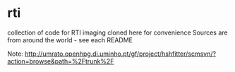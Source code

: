rti
===

collection of code for RTI imaging cloned here for convenience
Sources are from around the world - see each README

Note: http://umrato.openhpg.di.uminho.pt/gf/project/hshfitter/scmsvn/?action=browse&path=%2Ftrunk%2F
